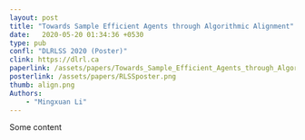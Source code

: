 ```yaml
---
layout: post
title: "Towards Sample Efficient Agents through Algorithmic Alignment"
date:   2020-05-20 01:34:36 +0530
type: pub
confl: "DLRLSS 2020 (Poster)"
clink: https://dlrl.ca
paperlink: /assets/papers/Towards_Sample_Efficient_Agents_through_Algorithmic_Alignment.pdf
posterlink: /assets/papers/RLSSposter.png
thumb: align.png
Authors: 
    - "Mingxuan Li"
---
```


Some content
